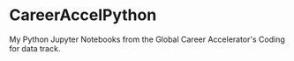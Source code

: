 # CareerAccelPython
My Python Jupyter Notebooks from the Global Career Accelerator's Coding for data track.
